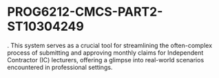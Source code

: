 # PROG6212-CMCS-PART2-ST10304249
. This system serves as a crucial tool for streamlining the often-complex process of submitting and approving monthly claims for Independent Contractor (IC) lecturers, offering a glimpse into real-world scenarios encountered in professional settings. 
